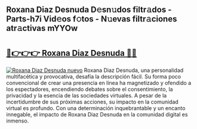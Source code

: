 ## Roxana Diaz Desnuda D𝚎sn𝚞dos filtr𝚊dos - Parts-h7i Vid𝚎os f𝚘tos - N𝚞evas filtr𝚊ciones atr𝚊ctivas mYYOw

# <h2><a href="http://mb06yr.tromn.icu/?c=Roxana+Diaz+Desnuda">🔗👉👉👉 Roxana Diaz Desnuda 🔗🔗</a></h2>

[![Roxana Diaz Desnuda nuevo](https://i.imgur.com/pEAQMta.gif)](http://mb06yr.tromn.icu/?c=Roxana+Diaz+Desnuda)
Roxana Diaz Desnuda, una personalidad multifacética y provocativa, desafía la descripción fácil. Su forma poco convencional de crear una presencia en línea ha magnetizado y ofendido a los espectadores, encendiendo debates sobre el consentimiento, la privacidad y la esencia de las sociedades virtuales. A pesar de la incertidumbre de sus próximas acciones, su impacto en la comunidad virtual es profundo. Con una determinación inquebrantable y un encanto innegable, el impacto de Roxana Diaz Desnuda en la comunidad digital es inmenso.
